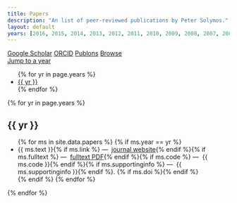 ```yaml
---
title: Papers
description: "An list of peer-reviewed publications by Peter Solymos."
layout: default
years: [2016, 2015, 2014, 2013, 2012, 2011, 2010, 2009, 2008, 2007, 2005, 2004, 2002]
---
```


<div class="btn-group btn-group-justified">
  <a href="http://scholar.google.ca/citations?hl=en&user=PfC17QsAAAAJ&view_op=list_works&pagesize=100" class="btn btn-default">Google Scholar</a>
  <a href="http://orcid.org/0000-0001-7337-1740" class="btn btn-default">ORCID</a>
<!--  <a href="https://vm.mtmt.hu/www/index.php?AuthorID=10000580" class="btn btn-default">MTMT</a>
  <a href="http://www.researcherid.com/rid/B-2775-2008" class="btn btn-default">ResearcherID</a>
  <a href="http://www.scopus.com/authid/detail.url?authorId=23104106300" class="btn btn-default">ScopusID</a> -->
  <a href="https://publons.com/a/534081/" class="btn btn-default">Publons</a>
  <a href="https://drive.google.com/folderview?id=0B-q59n6LIwYPflA4aHVydEx5aFY5MUZtdFRvcG11NWNUc3ljOTdsSlFSSHRDdHJVMDEyWXc&usp=sharing" class="btn btn-default"><i class="fa fa-file-pdf-o" aria-hidden="true"></i> Browse</a>
  <div class="btn-group">
    <a href="#" class="btn btn-default dropdown-toggle" data-toggle="dropdown">Jump to a year <i class="fa fa-caret-down" aria-hidden="true"></i></a>
    <ul class="dropdown-menu">
      {% for yr in page.years %}<li><a href="#papers-{{ yr }}">{{ yr }}</a></li> {% endfor %}
     </ul>
  </div>
</div>

{% for yr in page.years %}
<h2 id="papers-{{ yr }}">{{ yr }}</h2>
<ul>
  {% for ms in site.data.papers %}
  {% if ms.year == yr %}
  <li>{{ ms.text }}{% if ms.link %} &mdash; <i class="fa fa-external-link text-orange"></i>&nbsp;<a href="{{ ms.link }}">journal website</a>{% endif %}{% if ms.fulltext %} &mdash; <i class="fa fa-file-pdf-o text-orange"></i>&nbsp;<a href="{{ ms.fulltext }}">fulltext PDF</a>{% endif %}{% if ms.code %} &mdash; <i class="fa fa-file-code-o text-orange"></i>&nbsp;{{ ms.code }}{% endif %}{% if ms.supportinginfo %} &mdash; <i class="fa fa-file-code-o text-orange"></i>&nbsp;{{ ms.supportinginfo }}{% endif %}. {% if ms.doi %}<div data-badge-popover="bottom" style="display: inline-block;" data-badge-type="4" data-doi="{{ ms.doi }}" data-hide-no-mentions="true" class="altmetric-embed"></div>{% endif %}</li>
  {% endif %}
  {% endfor %}
</ul>
{% endfor %}
